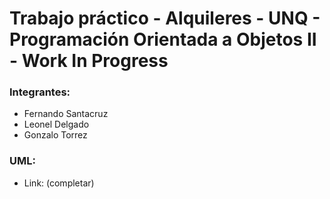 # Trabajo práctico - Alquileres - UNQ - Programación Orientada a Objetos II - Work In Progress


### Integrantes:
- Fernando Santacruz
- Leonel Delgado
- Gonzalo Torrez

### UML:
- Link: (completar)
  
  
